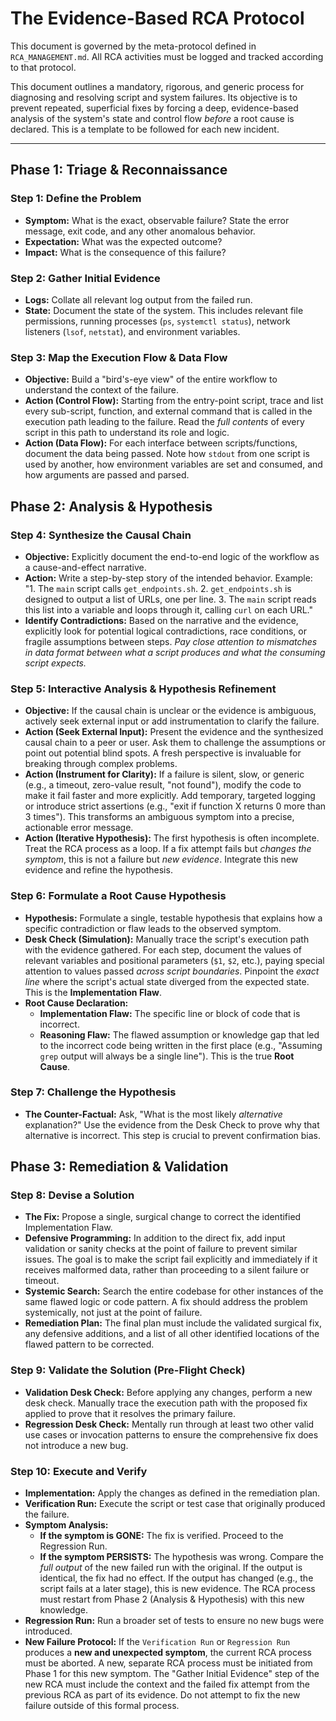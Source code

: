 # The Evidence-Based RCA Protocol

This document is governed by the meta-protocol defined in `RCA_MANAGEMENT.md`. All RCA activities must be logged and tracked according to that protocol.

This document outlines a mandatory, rigorous, and generic process for diagnosing and resolving script and system failures. Its objective is to prevent repeated, superficial fixes by forcing a deep, evidence-based analysis of the system's state and control flow *before* a root cause is declared. This is a template to be followed for each new incident.

---

## **Phase 1: Triage & Reconnaissance**

### **Step 1: Define the Problem**
-   **Symptom:** What is the exact, observable failure? State the error message, exit code, and any other anomalous behavior.
-   **Expectation:** What was the expected outcome?
-   **Impact:** What is the consequence of this failure?

### **Step 2: Gather Initial Evidence**
-   **Logs:** Collate all relevant log output from the failed run.
-   **State:** Document the state of the system. This includes relevant file permissions, running processes (`ps`, `systemctl status`), network listeners (`lsof`, `netstat`), and environment variables.

### **Step 3: Map the Execution Flow & Data Flow**
-   **Objective:** Build a "bird's-eye view" of the entire workflow to understand the context of the failure.
-   **Action (Control Flow):** Starting from the entry-point script, trace and list every sub-script, function, and external command that is called in the execution path leading to the failure. Read the *full contents* of every script in this path to understand its role and logic.
-   **Action (Data Flow):** For each interface between scripts/functions, document the data being passed. Note how `stdout` from one script is used by another, how environment variables are set and consumed, and how arguments are passed and parsed.

## **Phase 2: Analysis & Hypothesis**

### **Step 4: Synthesize the Causal Chain**
-   **Objective:** Explicitly document the end-to-end logic of the workflow as a cause-and-effect narrative.
-   **Action:** Write a step-by-step story of the intended behavior. Example: "1. The `main` script calls `get_endpoints.sh`. 2. `get_endpoints.sh` is designed to output a list of URLs, one per line. 3. The `main` script reads this list into a variable and loops through it, calling `curl` on each URL."
-   **Identify Contradictions:** Based on the narrative and the evidence, explicitly look for potential logical contradictions, race conditions, or fragile assumptions between steps. *Pay close attention to mismatches in data format between what a script produces and what the consuming script expects.*

### **Step 5: Interactive Analysis & Hypothesis Refinement**

-   **Objective:** If the causal chain is unclear or the evidence is ambiguous, actively seek external input or add instrumentation to clarify the failure.
-   **Action (Seek External Input):** Present the evidence and the synthesized causal chain to a peer or user. Ask them to challenge the assumptions or point out potential blind spots. A fresh perspective is invaluable for breaking through complex problems.
-   **Action (Instrument for Clarity):** If a failure is silent, slow, or generic (e.g., a timeout, zero-value result, "not found"), modify the code to make it fail faster and more explicitly. Add temporary, targeted logging or introduce strict assertions (e.g., "exit if function X returns 0 more than 3 times"). This transforms an ambiguous symptom into a precise, actionable error message.
-   **Action (Iterative Hypothesis):** The first hypothesis is often incomplete. Treat the RCA process as a loop. If a fix attempt fails but *changes the symptom*, this is not a failure but *new evidence*. Integrate this new evidence and refine the hypothesis.

### **Step 6: Formulate a Root Cause Hypothesis**
-   **Hypothesis:** Formulate a single, testable hypothesis that explains how a specific contradiction or flaw leads to the observed symptom.
-   **Desk Check (Simulation):** Manually trace the script's execution path with the evidence gathered. For each step, document the values of relevant variables and positional parameters (`$1`, `$2`, etc.), paying special attention to values passed *across script boundaries*. Pinpoint the *exact line* where the script's actual state diverged from the expected state. This is the **Implementation Flaw**.
-   **Root Cause Declaration:**
    -   **Implementation Flaw:** The specific line or block of code that is incorrect.
    -   **Reasoning Flaw:** The flawed assumption or knowledge gap that led to the incorrect code being written in the first place (e.g., "Assuming `grep` output will always be a single line"). This is the true **Root Cause**.

### **Step 7: Challenge the Hypothesis**
-   **The Counter-Factual:** Ask, "What is the most likely *alternative* explanation?" Use the evidence from the Desk Check to prove why that alternative is incorrect. This step is crucial to prevent confirmation bias.

## **Phase 3: Remediation & Validation**

### **Step 8: Devise a Solution**
-   **The Fix:** Propose a single, surgical change to correct the identified Implementation Flaw.
-   **Defensive Programming:** In addition to the direct fix, add input validation or sanity checks at the point of failure to prevent similar issues. The goal is to make the script fail explicitly and immediately if it receives malformed data, rather than proceeding to a silent failure or timeout.
-   **Systemic Search:** Search the entire codebase for other instances of the same flawed logic or code pattern. A fix should address the problem systemically, not just at the point of failure.
-   **Remediation Plan:** The final plan must include the validated surgical fix, any defensive additions, and a list of all other identified locations of the flawed pattern to be corrected.

### **Step 9: Validate the Solution (Pre-Flight Check)**
-   **Validation Desk Check:** Before applying any changes, perform a new desk check. Manually trace the execution path with the proposed fix applied to prove that it resolves the primary failure.
-   **Regression Desk Check:** Mentally run through at least two other valid use cases or invocation patterns to ensure the comprehensive fix does not introduce a new bug.

### **Step 10: Execute and Verify**
-   **Implementation:** Apply the changes as defined in the remediation plan.
-   **Verification Run:** Execute the script or test case that originally produced the failure.
-   **Symptom Analysis:**
    -   **If the symptom is GONE:** The fix is verified. Proceed to the Regression Run.
    -   **If the symptom PERSISTS:** The hypothesis was wrong. Compare the *full output* of the new failed run with the original. If the output is identical, the fix had no effect. If the output has changed (e.g., the script fails at a later stage), this is new evidence. The RCA process must restart from Phase 2 (Analysis & Hypothesis) with this new knowledge.
-   **Regression Run:** Run a broader set of tests to ensure no new bugs were introduced.
-   **New Failure Protocol:** If the `Verification Run` or `Regression Run` produces a **new and unexpected symptom**, the current RCA process must be aborted. A new, separate RCA process must be initiated from Phase 1 for this new symptom. The "Gather Initial Evidence" step of the new RCA must include the context and the failed fix attempt from the previous RCA as part of its evidence. Do not attempt to fix the new failure outside of this formal process.